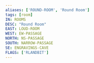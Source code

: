 ```yaml
---
aliases: ['ROUND-ROOM', 'Round Room']
tags: [room]
IN: ROOMS
DESC: "Round Room"
EAST: LOUD-ROOM
WEST: EW-PASSAGE
NORTH: NS-PASSAGE
SOUTH: NARROW-PASSAGE
SE: ENGRAVINGS-CAVE
FLAGS: ['RLANDBIT']
---
```

